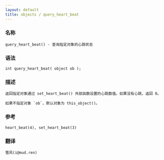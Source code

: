 ```yaml
---
layout: default
title: objects / query_heart_beat
---
```


### 名称

    query_heart_beat() - 查询指定对象的心跳状态

### 语法

    int query_heart_beat( object ob );

### 描述

    返回指定对象通过 set_heart_beat() 外部函数设置的心跳数值。如果没有心跳，返回 0。

    如果不指定对象 `ob`，默认对象为 this_object()。

### 参考

    heart_beat(4), set_heart_beat(3)

### 翻译 ###

    雪风(i@mud.ren)
